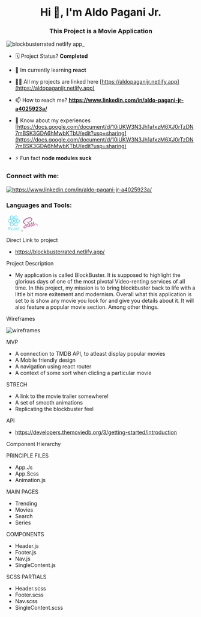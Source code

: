 <h1 align="center">Hi 👋, I'm Aldo Pagani Jr.</h1>
<h3 align="center">This Project is a Movie Application</h3>

![blockbusterrated netlify app_](https://user-images.githubusercontent.com/105445990/179650869-8b42b70a-05f3-470b-8524-beba631e995e.png)

- 🗓 Project Status? **Completed**

- 🌱 Im currently learning **react**

- 👨‍💻 All my projects are linked here [https://aldopaganijr.netlify.app](https://aldopaganijr.netlify.app)

- 📫 How to reach me? **https://www.linkedin.com/in/aldo-pagani-jr-a4025923a/**

- 📄 Know about my experiences [https://docs.google.com/document/d/10iUKW3N3Jh1afxzM6XJ0rTzDN7mBSK3GDA6hMwbKTbU/edit?usp=sharing](https://docs.google.com/document/d/10iUKW3N3Jh1afxzM6XJ0rTzDN7mBSK3GDA6hMwbKTbU/edit?usp=sharing)

- ⚡ Fun fact **node modules suck**

<h3 align="left">Connect with me:</h3>
<p align="left">
<a href="https://linkedin.com/in/https://www.linkedin.com/in/aldo-pagani-jr-a4025923a/" target="blank"><img align="center" src="https://raw.githubusercontent.com/rahuldkjain/github-profile-readme-generator/master/src/images/icons/Social/linked-in-alt.svg" alt="https://www.linkedin.com/in/aldo-pagani-jr-a4025923a/" height="30" width="40" /></a>
</p>

<h3 align="left">Languages and Tools:</h3>
<p align="left"> <a href="https://reactjs.org/" target="_blank" rel="noreferrer"> <img src="https://raw.githubusercontent.com/devicons/devicon/master/icons/react/react-original-wordmark.svg" alt="react" width="40" height="40"/> </a> <a href="https://sass-lang.com" target="_blank" rel="noreferrer"> <img src="https://raw.githubusercontent.com/devicons/devicon/master/icons/sass/sass-original.svg" alt="sass" width="40" height="40"/> </a> </p>


Direct Link to project 

* https://blockbusterrated.netlify.app/

Project Description

* My application is called BlockBuster. It is supposed to highlight the glorious days of one of the most pivotal Video-renting services of all time. In this project, my mission is to bring blockbuster back to life with a little bit more exitement and modernism. Overall what this application is set to is show any movie you look for and give you details about it. It will also feature a popular movie section. Among other things.


Wireframes 

![wireframes](https://user-images.githubusercontent.com/105445990/179256803-2f00a5a3-2a84-484b-81ff-8c7894e81548.png)



MVP 

* A connection to TMDB API, to atleast display popular movies
* A Mobile friendly design 
* A navigation using react router 
* A context of some sort when clicling a particular movie

STRECH 

* A link to the movie trailer somewhere!
* A set of smooth animations 
* Replicating the blockbuster feel 

API

* https://developers.themoviedb.org/3/getting-started/introduction

Component Hierarchy 

PRINCIPLE FILES
* App.Js
* App.Scss
* Animation.js

MAIN PAGES
* Trending
* Movies
* Search
* Series

COMPONENTS 
* Header.js
* Footer.js
* Nav.js
* SingleContent.js

SCSS PARTIALS
* Header.scss
* Footer.scss
* Nav.scss
* SingleContent.scss
